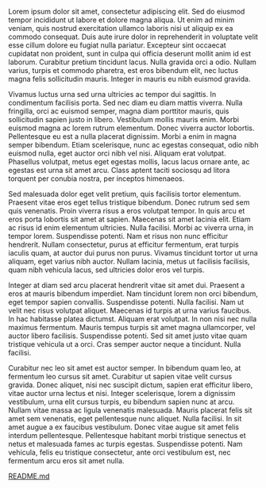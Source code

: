 Lorem ipsum dolor sit amet, consectetur adipiscing elit. Sed do eiusmod tempor incididunt ut labore et dolore magna aliqua. Ut enim ad minim veniam, quis nostrud exercitation ullamco laboris nisi ut aliquip ex ea commodo consequat. Duis aute irure dolor in reprehenderit in voluptate velit esse cillum dolore eu fugiat nulla pariatur. Excepteur sint occaecat cupidatat non proident, sunt in culpa qui officia deserunt mollit anim id est laborum. Curabitur pretium tincidunt lacus. Nulla gravida orci a odio. Nullam varius, turpis et commodo pharetra, est eros bibendum elit, nec luctus magna felis sollicitudin mauris. Integer in mauris eu nibh euismod gravida.

Vivamus luctus urna sed urna ultricies ac tempor dui sagittis. In condimentum facilisis porta. Sed nec diam eu diam mattis viverra. Nulla fringilla, orci ac euismod semper, magna diam porttitor mauris, quis sollicitudin sapien justo in libero. Vestibulum mollis mauris enim. Morbi euismod magna ac lorem rutrum elementum. Donec viverra auctor lobortis. Pellentesque eu est a nulla placerat dignissim. Morbi a enim in magna semper bibendum. Etiam scelerisque, nunc ac egestas consequat, odio nibh euismod nulla, eget auctor orci nibh vel nisi. Aliquam erat volutpat. Phasellus volutpat, metus eget egestas mollis, lacus lacus ornare ante, ac egestas est urna sit amet arcu. Class aptent taciti sociosqu ad litora torquent per conubia nostra, per inceptos himenaeos.

Sed malesuada dolor eget velit pretium, quis facilisis tortor elementum. Praesent vitae eros eget tellus tristique bibendum. Donec rutrum sed sem quis venenatis. Proin viverra risus a eros volutpat tempor. In quis arcu et eros porta lobortis sit amet at sapien. Maecenas sit amet lacinia elit. Etiam ac risus id enim elementum ultricies. Nulla facilisi. Morbi ac viverra urna, in tempor lorem. Suspendisse potenti. Nam et risus non nunc efficitur hendrerit. Nullam consectetur, purus at efficitur fermentum, erat turpis iaculis quam, at auctor dui purus non purus. Vivamus tincidunt tortor ut urna aliquam, eget varius nibh auctor. Nullam lacinia, metus ut facilisis facilisis, quam nibh vehicula lacus, sed ultricies dolor eros vel turpis.

Integer at diam sed arcu placerat hendrerit vitae sit amet dui. Praesent a eros at mauris bibendum imperdiet. Nam tincidunt lorem non orci bibendum, eget tempor sapien convallis. Suspendisse potenti. Nulla facilisi. Nam ut velit nec risus volutpat aliquet. Maecenas id turpis at urna varius faucibus. In hac habitasse platea dictumst. Aliquam erat volutpat. In non nisi nec nulla maximus fermentum. Mauris tempus turpis sit amet magna ullamcorper, vel auctor libero facilisis. Suspendisse potenti. Sed sit amet justo vitae quam tristique vehicula ut a orci. Cras semper auctor neque a tincidunt. Nulla facilisi.

Curabitur nec leo sit amet est auctor semper. In bibendum quam leo, at fermentum leo cursus sit amet. Curabitur ut sapien vitae velit cursus gravida. Donec aliquet, nisi nec suscipit dictum, sapien erat efficitur libero, vitae auctor urna lectus et nisi. Integer scelerisque, lorem a dignissim vestibulum, urna elit cursus turpis, eu bibendum sapien nunc at arcu. Nullam vitae massa ac ligula venenatis malesuada. Mauris placerat felis sit amet sem venenatis, eget pellentesque nunc aliquet. Nulla facilisi. In sit amet augue a ex faucibus vestibulum. Donec vitae augue sit amet felis interdum pellentesque. Pellentesque habitant morbi tristique senectus et netus et malesuada fames ac turpis egestas. Suspendisse potenti. Nam vehicula, felis eu tristique consectetur, ante orci vestibulum est, nec fermentum arcu eros sit amet nulla.


[README.md](./README.md)